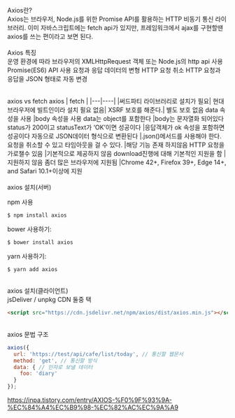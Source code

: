 Axios란?</br>
Axios는 브라우저, Node.js를 위한 Promise API를 활용하는 HTTP 비동기 통신 라이브러리.
이미 자바스크립트에는 fetch api가 있지만, 프레임워크에서 ajax를 구현할땐 axios를 쓰는 편이라고 보면 된다.
</br></br>
Axios 특징</br>
운영 환경에 따라 브라우저의 XMLHttpRequest 객체 또는 Node.js의 http api 사용
Promise(ES6) API 사용
요청과 응답 데이터의 변형
HTTP 요청 취소
HTTP 요청과 응답을 JSON 형태로 자동 변경
</br></br>

axios vs fetch
 axios | fetch |
|---|----|
|써드파티 라이브러리로 설치가 필요|	현대 브라우저에 빌트인이라 설치 필요 없음|
XSRF 보호를 해준다.|	별도 보호 없음
data 속성을 사용	|body 속성을 사용
data는 object를 포함한다	|body는 문자열화 되어있다
status가 200이고 statusText가 ‘OK’이면 성공이다	|응답객체가 ok 속성을 포함하면 성공이다
자동으로 JSON데이터 형식으로 변환된다	|.json()메서드를 사용해야 한다.
요청을 취소할 수 있고 타임아웃을 걸 수 있다.	|해당 기능 존재 하지않음
HTTP 요청을 가로챌수 있음	|기본적으로 제공하지 않음
download진행에 대해 기본적인 지원을 함	|지원하지 않음
좀더 많은 브라우저에 지원됨	|Chrome 42+, Firefox 39+, Edge 14+, and Safari 10.1+이상에 지원</br>
</br>axios 설치(서버)

npm 사용

```
$ npm install axios
```

bower 사용하기:
```
$ bower install axios
```
yarn 사용하기:
```
$ yarn add axios
```
</br>axios 설치(클라이언트) </br>
jsDeliver / unpkg CDN 둘중 택</br>
```html
<script src="https://cdn.jsdelivr.net/npm/axios/dist/axios.min.js"></script>
```
</br>axios 문법 구조 </br>
```javascript
axios({
  url: 'https://test/api/cafe/list/today', // 통신할 웹문서
  method: 'get', // 통신할 방식
  data: { // 인자로 보낼 데이터
    foo: 'diary'
  }
});
```

https://inpa.tistory.com/entry/AXIOS-%F0%9F%93%9A-%EC%84%A4%EC%B9%98-%EC%82%AC%EC%9A%A9

